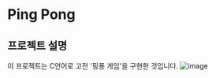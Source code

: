 # Ping Pong
## 프로젝트 설명
이 프로젝트는 C언어로 고전 '핑퐁 게임'을 구현한 것입니다.
![image](https://github.com/0rhyrhy0/pingpong/assets/66151193/16a62135-ed64-485f-8e02-b2313d1bf10e)
